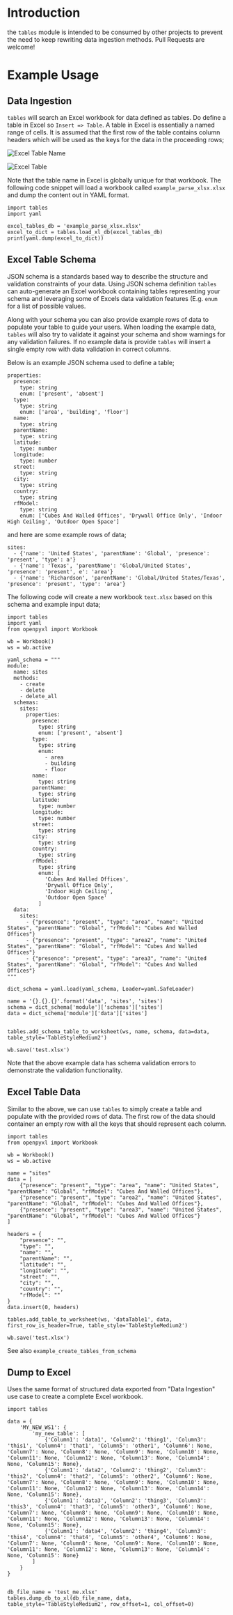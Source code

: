 # Introduction

the ```tables``` module is intended to be consumed by other projects to prevent the need to keep rewriting data ingestion methods.  Pull Requests are welcome!

# Example Usage

## Data Ingestion

```tables``` will search an Excel workbook for data defined as tables.  Do define a table in Excel so ```Insert => Table```.  A table in Excel is essentially a named range of cells.  It is assumed that the first row of the table contains column headers which will be used as the keys for the data in the proceeding rows;

![Excel Table Name](./media/excel_table_name.png)

![Excel Table](./media/excel_table.png)

Note that the table name in Excel is globally unique for that workbook.  The following code snippet will load a workbook called ```example_parse_xlsx.xlsx``` and dump the content out in YAML format.

```
import tables
import yaml

excel_tables_db = 'example_parse_xlsx.xlsx'
excel_to_dict = tables.load_xl_db(excel_tables_db)
print(yaml.dump(excel_to_dict))
```

## Excel Table Schema

JSON schema is a standards based way to describe the structure and validation constraints of your data.  Using JSON schema definition ```tables``` can auto-generate an Excel workbook containing tables representing your schema and leveraging some of Excels data validation features (E.g. ```enum``` for a list of possible values.

Along with your schema you can also provide example rows of data to populate your table to guide your users.  When loading the example data, ```tables``` will also try to validate it against your schema and show warnings for any validation failures.  If no example data is provide ```tables``` will insert a single empty row with data validation in correct columns.

Below is an example JSON schema used to define a table;

```
properties:
  presence:
    type: string
    enum: ['present', 'absent']
  type:
    type: string
    enum: ['area', 'building', 'floor']
  name:
    type: string
  parentName:
    type: string
  latitude:
    type: number
  longitude:
    type: number
  street:
    type: string
  city:
    type: string
  country:
    type: string
  rfModel:
    type: string
    enum: ['Cubes And Walled Offices', 'Drywall Office Only', 'Indoor High Ceiling', 'Outdoor Open Space']
```

and here are some example rows of data;

```
sites:
  - {'name': 'United States', 'parentName': 'Global', 'presence': 'present', 'type': a'}
  - {'name': 'Texas', 'parentName': 'Global/United States', 'presence': 'present', e': 'area'}
  - {'name': 'Richardson', 'parentName': 'Global/United States/Texas', 'presence': 'present', 'type': 'area'}
```

The following code will create a new workbook ```text.xlsx``` based on this schema and example input data;

```
import tables
import yaml
from openpyxl import Workbook

wb = Workbook()
ws = wb.active

yaml_schema = """
module:
  name: sites
  methods:
    - create
    - delete
    - delete_all
  schemas:
    sites:
      properties:
        presence:
          type: string
          enum: ['present', 'absent']
        type:
          type: string
          enum:
            - area
            - building
            - floor
        name:
          type: string
        parentName:
          type: string
        latitude:
          type: number
        longitude:
          type: number
        street:
          type: string
        city:
          type: string
        country:
          type: string
        rfModel:
          type: string
          enum: [
            'Cubes And Walled Offices',
            'Drywall Office Only',
            'Indoor High Ceiling',
            'Outdoor Open Space'
          ]
  data:
    sites:
      - {"presence": "present", "type": "area", "name": "United States", "parentName": "Global", "rfModel": "Cubes And Walled Offices"}
      - {"presence": "present", "type": "area2", "name": "United States", "parentName": "Global", "rfModel": "Cubes And Walled Offices"}
      - {"presence": "present", "type": "area3", "name": "United States", "parentName": "Global", "rfModel": "Cubes And Walled Offices"}
"""

dict_schema = yaml.load(yaml_schema, Loader=yaml.SafeLoader)

name = '{}.{}.{}'.format('data', 'sites', 'sites')
schema = dict_schema['module']['schemas']['sites']
data = dict_schema['module']['data']['sites']


tables.add_schema_table_to_worksheet(ws, name, schema, data=data, table_style='TableStyleMedium2')

wb.save('test.xlsx')
```

Note that the above example data has schema validation errors to demonstrate the validation functionality.

## Excel Table Data

Similar to the above, we can use ```tables``` to simply create a table and populate with the provided rows of data.  The first row of the data should container an empty row with all the keys that should represent each column.

```
import tables
from openpyxl import Workbook

wb = Workbook()
ws = wb.active

name = "sites"
data = [
    {"presence": "present", "type": "area", "name": "United States", "parentName": "Global", "rfModel": "Cubes And Walled Offices"},
    {"presence": "present", "type": "area2", "name": "United States", "parentName": "Global", "rfModel": "Cubes And Walled Offices"},
    {"presence": "present", "type": "area3", "name": "United States", "parentName": "Global", "rfModel": "Cubes And Walled Offices"}
]

headers = {
    "presence": "",
    "type": "",
    "name": "",
    "parentName": "",
    "latitude": "",
    "longitude": "",
    "street": "",
    "city": "",
    "country": "",
    "rfModel": ""
}
data.insert(0, headers)

tables.add_table_to_worksheet(ws, 'dataTable1', data, first_row_is_header=True, table_style='TableStyleMedium2')

wb.save('test.xlsx')
```

See also ```example_create_tables_from_schema```

## Dump to Excel

Uses the same format of structured data exported from "Data Ingestion" use case to create a complete Excel workbook.

```
import tables

data = {
	'MY_NEW_WS1': {
		'my_new_table': [
			{'Column1': 'data1', 'Column2': 'thing1', 'Column3': 'this1', 'Column4': 'that1', 'Column5': 'other1', 'Column6': None, 'Column7': None, 'Column8': None, 'Column9': None, 'Column10': None, 'Column11': None, 'Column12': None, 'Column13': None, 'Column14': None, 'Column15': None},
			{'Column1': 'data2', 'Column2': 'thing2', 'Column3': 'this2', 'Column4': 'that2', 'Column5': 'other2', 'Column6': None, 'Column7': None, 'Column8': None, 'Column9': None, 'Column10': None, 'Column11': None, 'Column12': None, 'Column13': None, 'Column14': None, 'Column15': None},
			{'Column1': 'data3', 'Column2': 'thing3', 'Column3': 'this3', 'Column4': 'that3', 'Column5': 'other3', 'Column6': None, 'Column7': None, 'Column8': None, 'Column9': None, 'Column10': None, 'Column11': None, 'Column12': None, 'Column13': None, 'Column14': None, 'Column15': None},
			{'Column1': 'data4', 'Column2': 'thing4', 'Column3': 'this4', 'Column4': 'that4', 'Column5': 'other4', 'Column6': None, 'Column7': None, 'Column8': None, 'Column9': None, 'Column10': None, 'Column11': None, 'Column12': None, 'Column13': None, 'Column14': None, 'Column15': None}
		]
	}
}


db_file_name = 'test_me.xlsx'
tables.dump_db_to_xl(db_file_name, data, table_style='TableStyleMedium2', row_offset=1, col_offset=0)
```